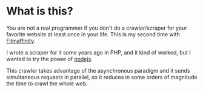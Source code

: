 # What is this?

You are not a real programmer if you don't do a crawler/scraper for your favorite website at least once in your life. This is my second time with [Filmaffinity](www.filmaffinity.com).

I wrote a scraper for it some years ago in PHP, and it kind of worked, but I wanted to try the power of [nodejs](https://nodejs.org).

This crawler takes advantage of the asynchronous paradigm and it sends simultaneous requests in parallel, so it reduces in some orders of magnitude the time to crawl the whole web.

